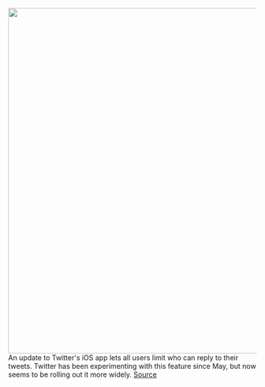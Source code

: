 <img src='https://cdn.vox-cdn.com/thumbor/Fi4rmflWXijy0JLWvOCmAv_-Lho=/0x0:2040x1360/1200x800/filters:focal(857x517:1183x843)/cdn.vox-cdn.com/uploads/chorus_image/image/67164079/acastro_180827_1777_0004.0.jpg' width='700px' /><br/>
An update to Twitter's iOS app lets all users limit who can reply to their tweets. Twitter has been experimenting with this feature since May, but now seems to be rolling out it more widely.
<a href='https://www.theverge.com/2020/8/6/21356811/twitter-is-letting-all-users-limit-replies-to-their-tweets-on-ios'> Source <a/>